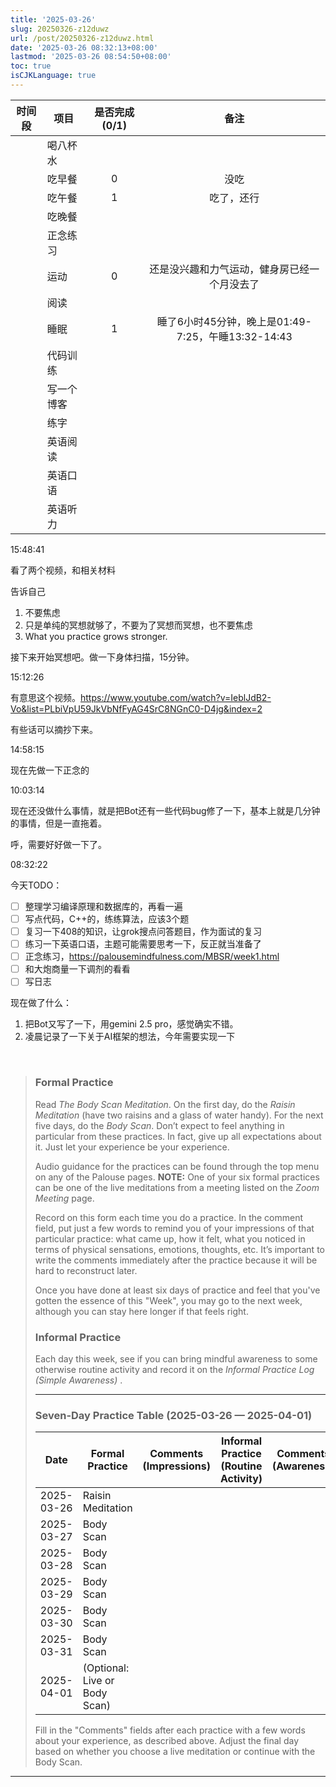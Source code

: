 ```yaml
---
title: '2025-03-26'
slug: 20250326-z12duwz
url: /post/20250326-z12duwz.html
date: '2025-03-26 08:32:13+08:00'
lastmod: '2025-03-26 08:54:50+08:00'
toc: true
isCJKLanguage: true
---
```






|时间段|项目|是否完成(0/1)|备注|
| --------| ------------| :-------------: | :--------------------------------------------------: |
||喝八杯水|||
||吃早餐|0|没吃|
||吃午餐|1|吃了，还行|
||吃晚餐|||
||正念练习|||
||运动|0|还是没兴趣和力气运动，健身房已经一个月没去了|
||阅读|||
||睡眠|1|睡了6小时45分钟，晚上是01:49-7:25，午睡13:32-14:43|
||代码训练|||
||写一个博客|||
||练字|||
||英语阅读|||
||英语口语|||
||英语听力|||

15:48:41

看了两个视频，和相关材料

告诉自己

1. 不要焦虑
2. 只是单纯的冥想就够了，不要为了冥想而冥想，也不要焦虑
3. What you practice grows stronger.

接下来开始冥想吧。做一下身体扫描，15分钟。

15:12:26

有意思这个视频。https://www.youtube.com/watch?v=IeblJdB2-Vo&list=PLbiVpU59JkVbNfFyAG4SrC8NGnC0-D4jg&index=2

有些话可以摘抄下来。

14:58:15

现在先做一下正念的

10:03:14

现在还没做什么事情，就是把Bot还有一些代码bug修了一下，基本上就是几分钟的事情，但是一直拖着。

呼，需要好好做一下了。

08:32:22

今天TODO：

* [ ] 整理学习编译原理和数据库的，再看一遍
* [ ] 写点代码，C++的，练练算法，应该3个题
* [ ] 复习一下408的知识，让grok搜点问答题目，作为面试的复习
* [ ] 练习一下英语口语，主题可能需要思考一下，反正就当准备了
* [ ] 正念练习，https://palousemindfulness.com/MBSR/week1.html
* [ ] 和大炮商量一下调剂的看看
* [ ] 写日志

现在做了什么：

1. 把Bot又写了一下，用gemini 2.5 pro，感觉确实不错。
2. 凌晨记录了一下关于AI框架的想法，今年需要实现一下

‍

> ### Formal Practice
>
> Read *The Body Scan Meditation*. On the first day, do the *Raisin Meditation* (have two raisins and a glass of water handy). For the next five days, do the *Body Scan*. Don’t expect to feel anything in particular from these practices. In fact, give up all expectations about it. Just let your experience be your experience.
>
> Audio guidance for the practices can be found through the top menu on any of the Palouse pages. **NOTE:**  One of your six formal practices can be one of the live meditations from a meeting listed on the *Zoom Meeting* page.
>
> Record on this form each time you do a practice. In the comment field, put just a few words to remind you of your impressions of that particular practice: what came up, how it felt, what you noticed in terms of physical sensations, emotions, thoughts, etc. It’s important to write the comments immediately after the practice because it will be hard to reconstruct later.
>
> Once you have done at least six days of practice and feel that you've gotten the essence of this "Week", you may go to the next week, although you can stay here longer if that feels right.
>
> ### Informal Practice
>
> Each day this week, see if you can bring mindful awareness to some otherwise routine activity and record it on the *Informal Practice Log (Simple Awareness)* .
>
> ---
>
> ### Seven-Day Practice Table (2025-03-26 — 2025-04-01)
>
> |Date|Formal Practice|Comments (Impressions)|Informal Practice (Routine Activity)|Comments (Awareness)|
> | ----------| -----------------------------| ----------------------| ------------------------------------| --------------------|
> |2025-03-26|Raisin Meditation||||
> |2025-03-27|Body Scan||||
> |2025-03-28|Body Scan||||
> |2025-03-29|Body Scan||||
> |2025-03-30|Body Scan||||
> |2025-03-31|Body Scan||||
> |2025-04-01|(Optional: Live or Body Scan)||||
>
> Fill in the "Comments" fields after each practice with a few words about your experience, as described above. Adjust the final day based on whether you choose a live meditation or continue with the Body Scan.

---

‍

